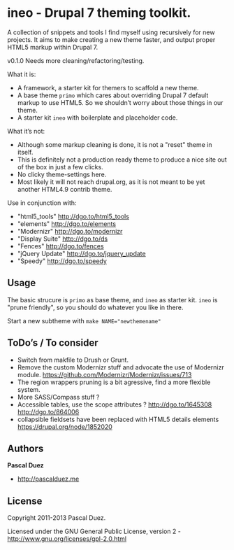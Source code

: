 ineo - Drupal 7 theming toolkit.
================================

A collection of snippets and tools I find myself using recursively for new projects.
It aims to make creating a new theme faster, and output proper HTML5 markup within Drupal 7.

v0.1.0 Needs more cleaning/refactoring/testing.

What it is:
+ A framework, a starter kit for themers to scaffold a new theme.
+ A base theme `primo` which cares about overriding Drupal 7 default markup to use HTML5. So we shouldn’t worry about those things in our theme.
+ A starter kit `ineo` with boilerplate and placeholder code.

What it’s not:
+ Although some markup cleaning is done, it is not a "reset" theme in itself.
+ This is definitely not a production ready theme to produce a nice site out of the box in just a few clicks.
+ No clicky theme-settings here.
+ Most likely it will not reach drupal.org, as it is not meant to be yet another HTML4.9 contrib theme.

Use in conjunction with:
+ "html5_tools" http://dgo.to/html5_tools
+ "elements" http://dgo.to/elements
+ "Modernizr" http://dgo.to/modernizr
+ "Display Suite" http://dgo.to/ds
+ "Fences" http://dgo.to/fences
+ "jQuery Update" http://dgo.to/jquery_update
+ "Speedy" http://dgo.to/speedy


Usage
-----

The basic strucure is `primo` as base theme, and `ineo` as starter kit.
`ineo` is "prune friendly", so you should do whatever you like in there.

Start a new subtheme with `make NAME="newthemename"`


ToDo’s / To consider
--------------------

+ Switch from makfile to Drush or Grunt.
+ Remove the custom Modernizr stuff and advocate the use of Modernizr module.
  https://github.com/Modernizr/Modernizr/issues/713
+ The region wrappers pruning is a bit agressive, find a more flexible system.
+ More SASS/Compass stuff ?
+ Accessible tables, use the scope attributes ?
  http://dgo.to/1645308
  http://dgo.to/864006
+ collapsible fieldsets have been replaced with HTML5 details elements
  https://drupal.org/node/1852020


Authors
-------

**Pascal Duez**

+ http://pascalduez.me


License
---------------------

Copyright 2011-2013 Pascal Duez.

Licensed under the GNU General Public License, version 2 - http://www.gnu.org/licenses/gpl-2.0.html
